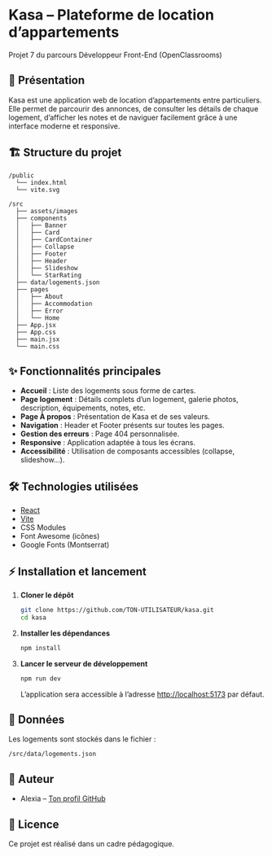 # Kasa – Plateforme de location d’appartements

Projet 7 du parcours Développeur Front-End (OpenClassrooms)

## 🚀 Présentation

Kasa est une application web de location d’appartements entre particuliers. Elle permet de parcourir des annonces, de consulter les détails de chaque logement, d’afficher les notes et de naviguer facilement grâce à une interface moderne et responsive.

## 🏗️ Structure du projet

```
/public
  └── index.html
  └── vite.svg

/src
  ├── assets/images
  ├── components
  │   ├── Banner
  │   ├── Card
  │   ├── CardContainer
  │   ├── Collapse
  │   ├── Footer
  │   ├── Header
  │   ├── Slideshow
  │   └── StarRating
  ├── data/logements.json
  ├── pages
  │   ├── About
  │   ├── Accommodation
  │   ├── Error
  │   └── Home
  ├── App.jsx
  ├── App.css
  ├── main.jsx
  └── main.css
```

## ✨ Fonctionnalités principales

- **Accueil** : Liste des logements sous forme de cartes.
- **Page logement** : Détails complets d’un logement, galerie photos, description, équipements, notes, etc.
- **Page À propos** : Présentation de Kasa et de ses valeurs.
- **Navigation** : Header et Footer présents sur toutes les pages.
- **Gestion des erreurs** : Page 404 personnalisée.
- **Responsive** : Application adaptée à tous les écrans.
- **Accessibilité** : Utilisation de composants accessibles (collapse, slideshow...).

## 🛠️ Technologies utilisées

- [React](https://react.dev/)
- [Vite](https://vitejs.dev/)
- CSS Modules
- Font Awesome (icônes)
- Google Fonts (Montserrat)

## ⚡ Installation et lancement

1. **Cloner le dépôt**
   ```bash
   git clone https://github.com/TON-UTILISATEUR/kasa.git
   cd kasa
   ```

2. **Installer les dépendances**
   ```bash
   npm install
   ```

3. **Lancer le serveur de développement**
   ```bash
   npm run dev
   ```
   L’application sera accessible à l’adresse [http://localhost:5173](http://localhost:5173) par défaut.

## 📁 Données

Les logements sont stockés dans le fichier :
```
/src/data/logements.json
```


## 👤 Auteur

- Alexia – [Ton profil GitHub](https://github.com/ABRSCS)

## 📄 Licence

Ce projet est réalisé dans un cadre pédagogique.
